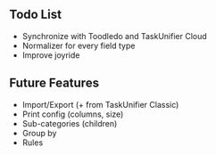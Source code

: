 ## Todo List

* Synchronize with Toodledo and TaskUnifier Cloud
* Normalizer for every field type
* Improve joyride

## Future Features

* Import/Export (+ from TaskUnifier Classic)
* Print config (columns, size)
* Sub-categories (children)
* Group by
* Rules